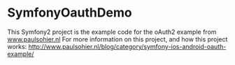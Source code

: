SymfonyOauthDemo
================
This Symfony2 project is the example code for the oAuth2 example from www.paulsohier.nl
For more information on this project, and how this project works: http://www.paulsohier.nl/blog/category/symfony-ios-android-oauth-example/